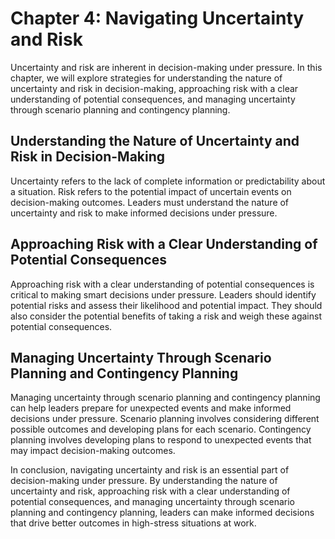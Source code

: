 Chapter 4: Navigating Uncertainty and Risk
==========================================

Uncertainty and risk are inherent in decision-making under pressure. In this chapter, we will explore strategies for understanding the nature of uncertainty and risk in decision-making, approaching risk with a clear understanding of potential consequences, and managing uncertainty through scenario planning and contingency planning.

Understanding the Nature of Uncertainty and Risk in Decision-Making
-------------------------------------------------------------------

Uncertainty refers to the lack of complete information or predictability about a situation. Risk refers to the potential impact of uncertain events on decision-making outcomes. Leaders must understand the nature of uncertainty and risk to make informed decisions under pressure.

Approaching Risk with a Clear Understanding of Potential Consequences
---------------------------------------------------------------------

Approaching risk with a clear understanding of potential consequences is critical to making smart decisions under pressure. Leaders should identify potential risks and assess their likelihood and potential impact. They should also consider the potential benefits of taking a risk and weigh these against potential consequences.

Managing Uncertainty Through Scenario Planning and Contingency Planning
-----------------------------------------------------------------------

Managing uncertainty through scenario planning and contingency planning can help leaders prepare for unexpected events and make informed decisions under pressure. Scenario planning involves considering different possible outcomes and developing plans for each scenario. Contingency planning involves developing plans to respond to unexpected events that may impact decision-making outcomes.

In conclusion, navigating uncertainty and risk is an essential part of decision-making under pressure. By understanding the nature of uncertainty and risk, approaching risk with a clear understanding of potential consequences, and managing uncertainty through scenario planning and contingency planning, leaders can make informed decisions that drive better outcomes in high-stress situations at work.
